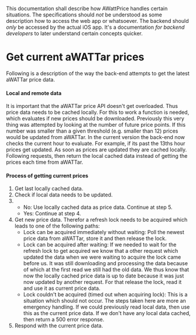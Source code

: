This documentation shall describe how AWattPrice handles certain situations. The specifications should *not* be understood as some description how to access the web app or whatsoever. The backend should *only* be accessed by the actual iOS app. It's a documentation *for backend developers* to later understand certain concepts quicker.

# **Get current aWATTar prices**

Following is a description of the way the back-end attempts to get the latest aWATTar price data.

#### Local and remote data
It is important that the aWATTar price API doesn't get overloaded. Thus price data needs to be cached locally. For this to work a function is needed, which evaluates if new prices should be downloaded. Previously this very thing was attempted by looking at the number of future price points. If this number was smaller than a given threshold (e.g. smaller than 12) prices would be updated from aWATTar. In the current version the back-end now checks the current hour to evaluate. For example, if its past the 13ths hour prices get updated. As soon as prices are updated they are cached locally. Following requests, then return the local cached data instead of getting the prices each time from aWATTar.

#### Process of getting current prices

1. Get last locally cached data.
2. Check if local data needs to be updated.
3. - No: Use locally cached data as price data. Continue at step 5.
   - Yes: Continue at step 4.
4. Get new price data. Therefor a refresh lock needs to be acquired which leads to one of the following paths:
   - Lock can be acquired immediately without waiting: Poll the newest price data from aWATTar, store it and then release the lock.
   - Lock can be acquired after waiting: If we needed to wait for the refresh lock to get acquired we know that a other request which updated the data when we were waiting to acquire the lock came before us. It was still downloading and processing the data because of which at the first read we still had the old data. We thus know that now the locally cached price data is up to date because it was just now updated by another request. For that release the lock, read it and use it as current price data.
   - Lock couldn't be acquired (timed out when acquiring lock): This is a situation which should not occur. The steps taken here are more an emergency handling. If we could previously read local data, then use this as the current price data. If we don't have any local data cached, then return a 500 error response.
5. Respond with the current price data.
